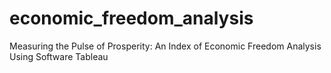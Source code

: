 # economic_freedom_analysis
Measuring the Pulse of Prosperity: An Index of Economic Freedom Analysis Using Software Tableau
